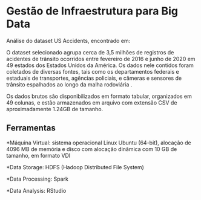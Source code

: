 # Gestão de Infraestrutura para Big Data
Análise do dataset US Accidents, encontrado em: 

O dataset selecionado agrupa cerca de 3,5 milhões de registros de acidentes de trânsito ocorridos entre fevereiro de 2016 e junho de 2020 em 49 estados dos Estados Unidos da 
América. Os dados nele contidos foram coletados de diversas fontes, tais como os departamentos federais e estaduais de transportes, agências policiais, e câmeras e sensores 
de trânsito espalhados ao longo da malha rodoviária . 

Os dados brutos são disponibilizados em formato tabular, organizados em 49 colunas, e estão armazenados em arquivo com extensão CSV de aproximadamente 1.24GB de tamanho.

## Ferramentas
*Máquina Virtual: sistema operacional Linux Ubuntu (64-bit), alocação de 4096 MB de memória e disco com alocação dinâmica com 10 GB de tamanho, em formato VDI

*Data Storage: HDFS (Hadoop Distributed File System)

*Data Processing: Spark

*Data Analysis: RStudio


